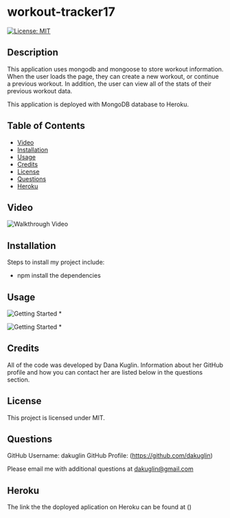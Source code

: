 # workout-tracker17

[![License: MIT](https://img.shields.io/badge/License-MIT-yellow.svg)](https://opensource.org/licenses/MIT)


## Description 

This application uses mongodb and mongoose to store workout information. When the user loads the page, they can create a new workout, or continue a previous workout. In addition, the user can view all of the stats of their previous workout data. 

This application is deployed with MongoDB database to Heroku. 


## Table of Contents 

* [Video](#video)
* [Installation](#installation)
* [Usage](#usage)
* [Credits](#credits)
* [License](#license)
* [Questions](#questions)
* [Heroku](#heroku)


## Video



![Walkthrough Video](./.gif)


## Installation

Steps to install my project include:
* npm install the dependencies 


## Usage 

![Getting Started](./pictures/.PNG)
* 

![Getting Started](./pictures/.PNG)
* 


## Credits

All of the code was developed by Dana Kuglin. Information about her GitHub profile and how you can contact her are listed below in the questions section.  

## License

This project is licensed under MIT.

## Questions

GitHub Username: dakuglin
GitHub Profile: (https://github.com/dakuglin)

Please email me with additional questions at dakuglin@gmail.com  

## Heroku

The link the the doployed aplication on Heroku can be found at ()
